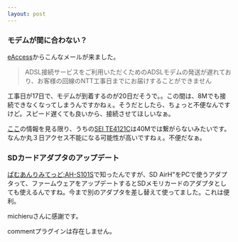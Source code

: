 ```yaml
---
layout: post
---
```

<h3>モデムが間に合わない？</h3>
<p><a href="http://www.eaccess.co.jp/">eAccess</a>からこんなメールが来ました。<blockquote><p>ADSL接続サービスをご利用いただくためのADSLモデムの発送が遅れており、お客様の回線のNTT工事日までにお届けすることができません</p>
</blockquote>
工事日が17日で、モデムが到着するのが20日だそうで。。この間は、8Mでも接続できなくなってしまうんですかねぇ。そうだとしたら、ちょっと不便なんですけど。スピード遅くても良いから、接続させてほしいなぁ。</p>
<p><a href="http://www.eaccess.co.jp/service/outline/modem/index.html">ここ</a>の情報を見る限り、うちの<a href="/?page=SEI+TE4121C" class="wikipage">SEI TE4121C</a>は40Mでは繋がらないみたいです。なんか丸３日アクセス不能になる可能性が高いですねぇ。不便だなぁ。</p>
<h3>SDカードアダプタのアップデート</h3>
<p><a href="http://michieru.com/pamu-u/wiki.cgi?page=AH%2DS101S">ぱむあんりみてっど:AH-S101S</a>で知ったんですが、SD AirH&quot;をPCで使うアダプタって、ファームウェアをアップデートするとSDメモリカードのアダプタとしても使えるんですね。今まで別のアダプタを差し替えて使ってました。これは便利。</p>
<p>michieruさんに感謝です。</p>
<p><span class="error">commentプラグインは存在しません。</span> </p>
